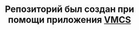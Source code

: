 <h1 align="center">Репозиторий был создан при помощи приложения <a href="https://vmcs.space">VMCS</a></h1>